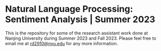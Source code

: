 # Natural Language Processing: Sentiment Analysis | Summer 2023
This is the repository for some of the research assistant work done at Nanjing University during Summer 2023 and Fall 2023. Please feel free to email me at rd2910@nyu.edu for any more information.

